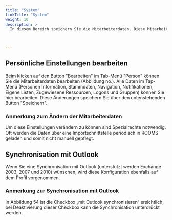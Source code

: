 ```yaml
---
title: "System"
linkTitle: "System"
weight: 10
description: >
  In diesem Bereich speichern Sie die Mitarbeiterdaten. Diese Mitarbeiterdaten können Sie über den Button "Bearbeiten" ändern. Zu den persönlichen Einstellungen gehören Personen-Informationen, die Stammdaten, die Navigation, Firmen- und Gruppen-Informationen und Logons. 
 


---
```

## Persönliche Einstellungen bearbeiten
Beim klicken auf den Button "Bearbeiten" im Tab-Menü "Person" können Sie die Mitarbeiterdaten bearbeiten (Abbildung no.). 
Alle Daten im Tap-Menü (Personen Information, Stammdaten, Navigation, Notifikationen, Eigene Listen, Zugewiesene Ressourcen, Logons und Gruppen) können Sie hier bearbeiten. Diese Änderungen speichern Sie über den untenstehenden Button "Speichern".

### Anmerkung zum Ändern der Mitarbeiterdaten 
Um diese Einstellungen verändern zu können sind Spezialrechte notwendig. Oft werden die Daten über eine Importschnittstelle periodisch in ROOMS geladen und somit nicht manuell gepflegt.


## Synchronisation mit Outlook 
 Wenn Sie eine Synchronisation mit Outlook (unterstützt werden Exchange 2003, 2007 und 2010) wünschen, wird diese Konfiguration ebenfalls auf dem Profil vorgenommen.

### Anmerkung zur Synchronisation mit Outlook 
 In Abbildung 54 ist die Checkbox „mit Outlook synchronisieren“ ersichtlich, bei Deaktivierung dieser Checkbox kann die Synchronisation unterdrückt werden.

